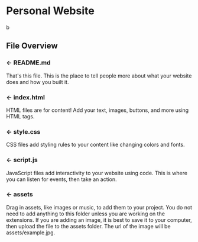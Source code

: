<h1>Personal Website</h1>
b
<h2>File Overview</h2>
<h3>← README.md</h3>
That's this file. This is the place to tell people more about what your website does and how you built it.

<h3>← index.html</h3>
HTML files are for content! Add your text, images, buttons, and more using HTML tags.

<h3>← style.css</h3>
CSS files add styling rules to your content like changing colors and fonts.

<h3>← script.js</h3>
JavaScript files add interactivity to your website using code. This is where you can listen for events, then take an action.

<h3>← assets</h3>

Drag in assets, like images or music, to add them to your project. You do not need to add anything to this folder unless you are working on the extensions. If you are adding an image, it is best to save it to your computer, then upload the file to the assets folder. The url of the image will be assets/example.jpg.